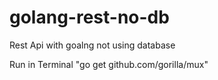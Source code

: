 # golang-rest-no-db
Rest Api with goalng not using database

Run in Terminal "go get github.com/gorilla/mux"
